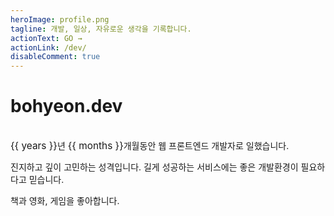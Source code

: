 ```yaml
---
heroImage: profile.png
tagline: 개발, 일상, 자유로운 생각을 기록합니다.
actionText: GO →
actionLink: /dev/
disableComment: true
---
```


<script setup>
function monthDiff(d1, d2) {
    var months;
    months = (d2.getFullYear() - d1.getFullYear()) * 12;
    months -= d1.getMonth();
    months += d2.getMonth();
    return months <= 0 ? 0 : months;
}

const monthDiffs = monthDiff(new Date(2020, 7), new Date());
const years = Math.floor(monthDiffs / 12);
const months = monthDiffs % 12;
</script>

# bohyeon.dev

<br>

<div id="years-of-experience">
<span class="em">{{ years }}</span>년
<span class="em">{{ months }}</span>개월
</div>동안 웹 프론트엔드 개발자로 일했습니다.

진지하고 깊이 고민하는 성격입니다. 길게 성공하는 서비스에는 좋은 개발환경이 필요하다고 믿습니다.

책과 영화, 게임을 좋아합니다.

<style scoped>
#years-of-experience {
    display: inline-block;
}

.em {
    font-size: 1.1em;
}
</style>